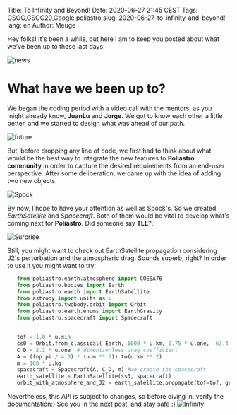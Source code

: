 Title: To Infinity and Beyond!
Date: 2020-06-27 21:45 CEST
Tags: GSOC,GSOC20,Google,poliastro
slug: 2020-06-27-to-infinity-and-beyond!
lang: en
Author: Meuge

Hey folks! It's been a while, but here I am to keep you posted about what we've been up to these last days. 

![news](https://media.giphy.com/media/3o84sJXOIrnjvlwnF6/giphy.gif)

# What have we been up to?

We began the coding period with a video call with the mentors, as you might already know, **JuanLu** and **Jorge**. We got to know each other a little better, and we started to design what was ahead of our path.

![future](https://media.giphy.com/media/KZocN3LfuqktW/giphy.gif)

But, before dropping any line of code, we first had to think about what would be the best way to integrate the new features to **Poliastro community** in order to capture the desired requirements from an end-user perspective. After some deliberation, we came up with the idea of adding two new objects. 

![Spock](https://media.giphy.com/media/sBl8Fowq0ErFC/giphy.gif)

By now, I hope to have your attention as well as Spock's. So we created *EarthSatellite* and *Spacecraft*. Both of them would be vital to develop what's coming next for **Poliastro**. Did someone say **TLE**?. 

![Surprise](https://media.giphy.com/media/LPNNFDYNTgP3q1jcAK/giphy.gif)

 Still, you might want to check out EarthSatellite propagation considering J2's perturbation and the atmospheric drag. Sounds superb, right? In order to use it you might want to try:
 ```python
    from poliastro.earth.atmosphere import COESA76
    from poliastro.bodies import Earth
    from poliastro.earth import EarthSatellite
    from astropy import units as u
    from poliastro.twobody.orbit import Orbit
    from poliastro.earth.enums import EarthGravity
    from poliastro.spacecraft import Spacecraft


    tof = 1.0 * u.min 
    ss0 = Orbit.from_classical( Earth, 1000 * u.km, 0.75 * u.one,  63.4 * u.deg, 0 *u.deg, 270 * u.deg, 80 * u.deg)
    C_D = 2.2 * u.one  # dimentionless drag coefficient
    A = ((np.pi / 4.0) * (u.m ** 2)).to(u.km ** 2)
    m = 100 * u.kg 
    spacecraft = Spacecraft(A, C_D, m) #we create the spacecraft
    earth_satellite = EarthSatellite(ss0, spacecraft)
    orbit_with_atmosphere_and_J2 = earth_satellite.propagate(tof=tof, gravity=EarthGravity.J2, atmosphere=COESA76())
 ```

Nevertheless, this API is subject to changes, so before diving in, verify the documentation:)
See you in the next post, and stay safe :)
![Infinity](https://media.giphy.com/media/wPXW2MLFCTNF6/giphy.gif)
 
 
 

  
  
  
  
  
  
